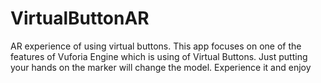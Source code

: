 # VirtualButtonAR
AR experience of using virtual buttons.
This app focuses on one of the features of Vuforia Engine which is using of Virtual Buttons.
Just putting your hands on the marker will change the model.
Experience it and enjoy
